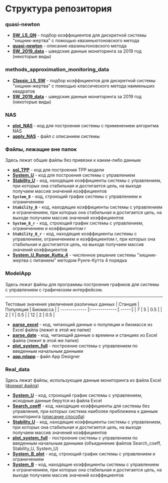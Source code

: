 # Структура репозитория
### quasi-newton
* **[SW_LS_QN](https://github.com/aleksandra-shchegoleva/matlab/blob/master/quasi-newton/SW_LS_QN.m)** - подбор коэффициентов для дискретной системы "хищник-жертва" с помощью квазиньютоновского метода
* **[quasi-newton](https://github.com/aleksandra-shchegoleva/matlab/blob/master/quasi-newton/quasi-newton.pdf)** - описание квазиньтоновского метода
* **[SW_2019_data](https://github.com/aleksandra-shchegoleva/matlab/blob/master/methods_approximation_monitoring_data/SW_2019_data)** - шведские данные мониторинга за 2019 год (некоторые виды)
### methods_approximation_monitoring_data
* **[Classic_LS_SW](https://github.com/aleksandra-shchegoleva/matlab/blob/master/methods_approximation_monitoring_data/Classic_LS_SW.m)** - подбор коэффициентов для дискретной системы "хищник-жертва" с помощью классического метода наименьших квадратов
* **[SW_2019_data](https://github.com/aleksandra-shchegoleva/matlab/blob/master/methods_approximation_monitoring_data/SW_2019_data)** - шведские данные мониторинга за 2019 год (некоторые виды)
### NAS
* **[plot_NAS](https://github.com/aleksandra-shchegoleva/matlab/blob/master/NAS/plot_NAS.m)** - код для построения системы с применением алгоритма NAS
* **[apply_NAS](https://github.com/aleksandra-shchegoleva/matlab/blob/master/NAS/apply_NAS.pdf)** - файл с описанием системы
### Файлы, лежащие вне папок
Здесь лежат общие файлы без привязки к каким-либо данным
* **[sol_TPP](https://github.com/aleksandra-shchegoleva/matlab/blob/master/sol_TPP.m)** - код для построения TPP модели
* **[System_U](https://github.com/aleksandra-shchegoleva/matlab/blob/master/System_U.m)** - код для построения системы с управлением
* **[Stability_U](https://github.com/aleksandra-shchegoleva/matlab/blob/master/Stability_U.m)** - код, находящие коэффициенты системы с управлением, при которых она стабильная и достигается цель, на выходе получаем массив значений коэффициентов
* **`System_B`** - код, строющий график системы с управлением и ограничением
* **`Stability_B`** - код, находящие коэффициенты системы с управлением и ограничением, при которых она стабильная и достигается цель, на выходе получаем массив значений коэффициентов
* **`System_B_r`** - код, строющий график системы с управлением, ограничением и коэффициентом r
* **`Stability_B_r`** - код, находящие коэффициенты системы с управлением, ограничением и коэффициентом r, при которых она стабильная и достигается цель, на выходе получаем массив значений коэффициентов
* **[System_U_Runge_Kutta_4](https://github.com/aleksandra-shchegoleva/matlab/blob/master/System_U_Runge_Kutta_4.m)** - численное решение системы "хищник-жертва с питанием" методом Рунге-Кутта 4 порядка
### ModelApp
Здесь лежат файлы для программы построения графиков для системы с управлением с графическим интерфейсом.

---
Тестовые значения увеличения различных данных
| Станция        | Популяция           | Биомасса  |
| ------------- |:-------------:| -----:|
| 7      | 5 | 0.5 |
| 2      | 1      |   0.5 |
| 12 | 2      |    0.5 |


* **[parse_excel](https://github.com/aleksandra-shchegoleva/matlab/blob/master/ModelApp/parse_excel.m)** - код, читающий данные о популяции и биомассе из Excel файла (лежит в этой же папке)
* **[parse_date](https://github.com/aleksandra-shchegoleva/matlab/blob/master/ModelApp/parse_date.m)** - код, читающий данные о времени и станциях из Excel файла (лежит в этой же папке)
* **[plot_system_full](https://github.com/aleksandra-shchegoleva/matlab/blob/master/ModelApp/plot_system_full.m)** - построение системы с управлением по введенным начальным данными
* **[app.mlapp](https://github.com/aleksandra-shchegoleva/matlab/blob/master/ModelApp/app.mlapp)** - файл App Designer
### Real_data
Здесь лежат файлы, использующие данные мониторинга из файла Excel ([формат файла](https://drive.google.com/file/d/1T4Fsw-0qFkj_fwCRzScHDM4GHsqTIcmT/view?usp=sharing))
* **[System_U](https://github.com/aleksandra-shchegoleva/matlab/blob/master/Real_data/System_U.m)** - код, строющий график системы с управлением, исходные данные берутся из файла Excel
* **[Search_coeff](https://github.com/aleksandra-shchegoleva/matlab/blob/master/Real_data/Search_coeff.m)** - код, находящие коэффициенты для системы без управления, при которых система наиболее приближена к данным мониторинга ([описание способа](https://github.com/aleksandra-shchegoleva/matlab/blob/master/Real_data/Method.txt))
* **[Stability_U](https://github.com/aleksandra-shchegoleva/matlab/blob/master/Real_data/Stability_U.m)** - код, находящие коэффициенты системы с управлением, при которых она стабильная и достигается цель, на выходе получаем массив значений коэффициентов
* **[plot_system_full](https://github.com/aleksandra-shchegoleva/matlab/blob/master/Real_data/plot_system_full.m)** - построение системы с управлением по введенным начальным данными (объединение файлов Search_coeff, Stability_U, System_U)
* **[System_B_plot](https://github.com/aleksandra-shchegoleva/matlab/blob/master/Real_data/System_B_plot.m)** - код, строющий график системы с управлением и ограничением
* **[System_B](https://github.com/aleksandra-shchegoleva/matlab/blob/master/Real_data/System_B.m)** - код, находящие коэффициенты системы с управлением и ограничением, при которых она стабильная и достигается цель, на выходе получаем массив значений коэффициентов
